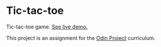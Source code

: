 # Tic-tac-toe

Tic-tac-toe game. [See live demo.](https://akhantz250.github.io/Tic-tac-toe/)

This project is an assignment for the [Odin Project](https://www.theodinproject.com/lessons/node-path-javascript-tic-tac-toe) curriculum.
